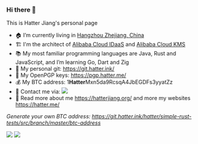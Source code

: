 ### Hi there 👋

This is Hatter Jiang's personal page
- 🏠  I’m currently living in [Hangzhou Zhejiang, China](https://hatter.in/map-hangzhou)
- 🏗  I'm the architect of [Alibaba Cloud IDaaS](https://hatter.in/alibaba-cloud-idaas) and [Alibaba Cloud KMS](https://hatter.in/alibaba-cloud-kms)
- 📚  My most familiar programming languages are Java, Rust and JavaScript, and I’m learning Go, Dart and Zig
- 📄  My personal git: https://git.hatter.ink/
- 🔑  My OpenPGP keys: https://pgp.hatter.me/
- 💰  My BTC address: 1**Hatter**Mxn5da9RcsqA4JbEGDFs3yyatZz
- 📮  Contact me via: ![](https://cdn.hatter.ink/doc/8044_B96883DDF42D2404AFF6D53096ED7598/hatter-at-jiang-family-email.svg)
- 📝  Read more about me https://hatterjiang.org/ and more my websites https://hatter.me/


_Generate your own BTC address: https://git.hatter.ink/hatter/simple-rust-tests/src/branch/master/btc-address_

<img src="https://github-readme-stats.vercel.app/api/?username=jht5945&show_icons=true&include_all_commits=true&count_private=true&theme=light&layout=compact" />

<img src="https://github-readme-stats.vercel.app/api/top-langs/?username=jht5945&show_icons=true&include_all_commits=true&count_private=true&theme=light&layout=compact" />

